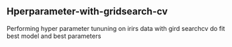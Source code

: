 ## Hperparameter-with-gridsearch-cv
Performing hyper parameter tununing on irirs data with gird searchcv do fit best model and best parameters
